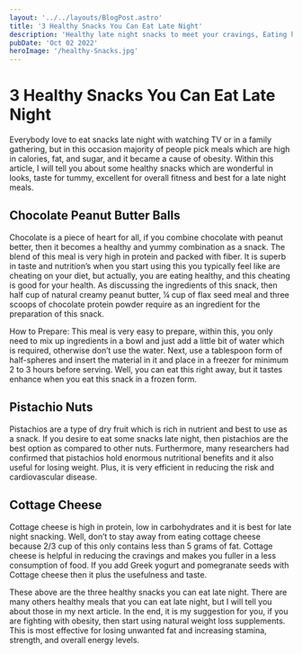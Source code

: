 ```yaml
---
layout: '../../layouts/BlogPost.astro'
title: '3 Healthy Snacks You Can Eat Late Night'
description: 'Healthy late night snacks to meet your cravings, Eating healthy is what everyone seeks for and here are some important healthy foods mentioned.'
pubDate: 'Oct 02 2022'
heroImage: '/healthy-Snacks.jpg'
---
```


<h1>3 Healthy Snacks You Can Eat Late Night</h1>

Everybody love to eat snacks late night with watching TV or in a family gathering, but in this occasion majority of people pick meals which are high in calories, fat, and sugar, and it became a cause of obesity. Within this article, I will tell you about some healthy snacks which are wonderful in looks, taste for tummy, excellent for overall fitness and best for a late night meals.

<h2>Chocolate Peanut Butter Balls</h2>
Chocolate is a piece of heart for all, if you combine chocolate with peanut better, then it becomes a healthy and yummy combination as a snack. The blend of this meal is very high in protein and packed with fiber. It is superb in taste and nutrition’s when you start using this you typically feel like are cheating on your diet, but actually, you are eating healthy, and this cheating is good for your health. As discussing the ingredients of this snack, then half cup of natural creamy peanut butter, ¼ cup of flax seed meal and three scoops of chocolate protein powder require as an ingredient for the preparation of this snack.

How to Prepare: This meal is very easy to prepare, within this, you only need to mix up ingredients in a bowl and just add a little bit of water which is required, otherwise don’t use the water. Next, use a tablespoon form of half-spheres and insert the material in it and place in a freezer for minimum 2 to 3 hours before serving. Well, you can eat this right away, but it tastes enhance when you eat this snack in a frozen form.

<h2>Pistachio Nuts</h2>
Pistachios are a type of dry fruit which is rich in nutrient and best to use as a snack. If you desire to eat some snacks late night, then pistachios are the best option as compared to other nuts. Furthermore, many researchers had confirmed that pistachios hold enormous nutritional benefits and it also useful for losing weight. Plus, it is very efficient in reducing the risk and cardiovascular disease.

<h2>Cottage Cheese</h2>
Cottage cheese is high in protein, low in carbohydrates and it is best for late night snacking. Well, don’t to stay away from eating cottage cheese because 2/3 cup of this only contains less than 5 grams of fat. Cottage cheese is helpful in reducing the cravings and makes you fuller in a less consumption of food. If you add Greek yogurt and pomegranate seeds with Cottage cheese then it plus the usefulness and taste.

These above are the three healthy snacks you can eat late night. There are many others healthy meals that you can eat late night, but I will tell you about those in my next article. In the end, it is my suggestion for you, if you are fighting with obesity, then start using natural weight loss supplements. This is most effective for losing unwanted fat and increasing stamina, strength, and overall energy levels.
